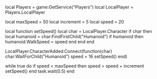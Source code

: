 local Players = game:GetService("Players")
local LocalPlayer = Players.LocalPlayer

local maxSpeed = 50
local increment = 5
local speed = 20  

local function setSpeed()
    local char = LocalPlayer.Character
    if char then
        local humanoid = char:FindFirstChild("Humanoid")
        if humanoid then
            humanoid.WalkSpeed = speed
        end
    end
end

LocalPlayer.CharacterAdded:Connect(function(char)
    char:WaitForChild("Humanoid")
    speed = 16
    setSpeed()
end)

while true do
    if speed < maxSpeed then
        speed = speed + increment
        setSpeed()
    end
    task.wait(0.5)
end
